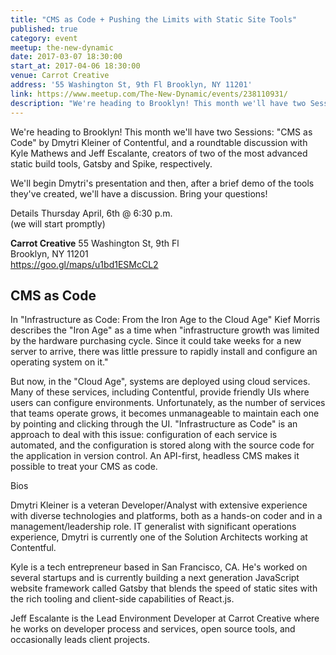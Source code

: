 ```yaml
---
title: "CMS as Code + Pushing the Limits with Static Site Tools"
published: true
category: event
meetup: the-new-dynamic
date: 2017-03-07 18:30:00
start_at: 2017-04-06 18:30:00
venue: Carrot Creative
address: '55 Washington St, 9th Fl Brooklyn, NY 11201'
link: https://www.meetup.com/The-New-Dynamic/events/238110931/
description: "We're heading to Brooklyn! This month we'll have two Sessions: CMS as Code by Dmytri Kleiner of Contentful, and a roundtable discussion with Kyle Mathews and Jeff Escalante, creators of two of the most advanced static build tools, Gatsby and Spike, respectively."
---
```

We're heading to Brooklyn! This month we'll have two Sessions: "CMS as Code" by Dmytri Kleiner of Contentful, and a roundtable discussion with Kyle Mathews and Jeff Escalante, creators of two of the most advanced static build tools, Gatsby and Spike, respectively.

We'll begin Dmytri's presentation and then, after a brief demo of the tools they've created, we'll have a discussion. Bring your questions!


Details  Thursday April, 6th @ 6:30 p.m.   
(we will start promptly)


**Carrot Creative**
55 Washington St, 9th Fl  
Brooklyn, NY 11201     
https://goo.gl/maps/u1bd1ESMcCL2



## CMS as Code

In "Infrastructure as Code: From the Iron Age to the Cloud Age" Kief Morris describes the "Iron Age" as a time when "infrastructure growth was limited by the hardware purchasing cycle. Since it could take weeks for a new server to arrive, there was little pressure to rapidly install and configure an operating system on it."


But now, in the "Cloud Age", systems are deployed using cloud services. Many of these services, including Contentful, provide friendly UIs where users can configure environments. Unfortunately, as the number of services that teams operate grows, it becomes unmanageable to maintain each one by pointing and clicking through the UI. "Infrastructure as Code" is an approach to deal with this issue: configuration of each service is automated, and the configuration is stored along with the source code for the application in version control. An API-first, headless CMS makes it possible to treat your CMS as code.



Bios

Dmytri Kleiner is a veteran Developer/Analyst with extensive experience with diverse technologies and platforms, both as a hands-on coder and in a management/leadership role. IT generalist with significant operations experience, Dmytri is currently one of the Solution Architects working at Contentful.

Kyle is a tech entrepreneur based in San Francisco, CA. He's worked on several startups and is currently building a next generation JavaScript website framework called Gatsby that blends the speed of static sites with the rich tooling and client-side capabilities of React.js.

Jeff Escalante is the Lead Environment Developer at Carrot Creative where he works on developer process and services, open source tools, and occasionally leads client projects.

